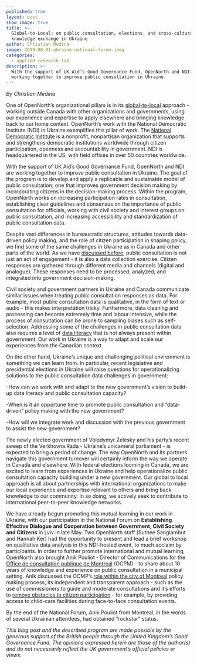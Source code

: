 ```yaml
---
published: true
layout: post
show_image: true
title: >-
  Global-to-Local: on public consultation, elections, and cross-cultural
  knowledge exchange in Ukraine
author: Christian Medina
image: 2019-08-01-ukraine-national-forum.jpeg
categories:
  - applied research lab
description: >-
  With the support of UK Aid’s Good Governance Fund, OpenNorth and NDI are
  working together to improve public consultation in Ukraine.
---
```

_By Christian Medina_

One of OpenNorth’s organizational pillars is in its [global-to-local](https://www.opennorth.ca/about/) approach - working outside Canada with other organizations and governments, using our experience and expertise to apply elsewhere and bringing knowledge back to our home context. OpenNorth’s work with the National Democratic Institute (NDI) in Ukraine exemplifies this pillar of work. The [National Democratic Institute](https://www.ndi.org/) is a nonprofit, nonpartisan organization that supports and strengthens democratic institutions worldwide through citizen participation, openness and accountability in government. NDI is headquartered in the US, with field offices in over 50 countries worldwide.

With the support of UK Aid’s Good Governance Fund, OpenNorth and NDI are working together to improve public consultation in Ukraine. The goal of the program is to develop and apply a replicable and sustainable model of public consultation; one that improves government decision making by incorporating citizens in the decision-making process. Within the program, OpenNorth works on increasing participation rates in consultation, establishing clear guidelines and consensus on the importance of public consultation for officials, working with civil society and interest groups on public consultation, and increasing accessibility and standardization of public consultation data.

Despite vast differences in bureaucratic structures, attitudes towards data-driven policy making, and the role of citizen participation in shaping policy, we find some of the same challenges in Ukraine as in Canada and other parts of the world. As we have [discussed before](https://www.opennorth.ca/2019/03/22/what-happened-to-my-feedback), public consultation is not just an act of engagement - it is also a data collection exercise. Citizen responses are gathered through different media and channels (digital and analogue). These responses need to be processed, analyzed, and integrated into government decision-making.

Civil society and government partners in Ukraine and Canada communicate similar issues when treating public consultation responses as data. For example, most public consultation data is qualitative, in the form of text or audio - this makes interpretation tricky. Furthermore, data cleaning and processing can become extremely time and labour intensive, while the process of consultation can be prone to sampling biases such as self-selection. Addressing some of the challenges in public consultation data also requires a level of [data literacy](https://www.opennorth.ca/2019/06/03/what-we-re-up-to-data-literacy-and-public-consultations) that is not always present within government. Our work in Ukraine is a way to adapt and scale our experiences from the Canadian context.

On the other hand, Ukraine’s unique and challenging political environment is something we can learn from. In particular, recent legislative and presidential elections in Ukraine will raise questions for operationalizing solutions to the public consultation data challenges in government:

-How can we work with and adapt to the new government’s vision to build-up data literacy and public consultation capacity?

-When is it an opportune time to promote public consultation and “data-driven” policy making with the new government?

-How will we integrate work and discussion with the previous government to assist the new government?

The newly elected government of Volodymyr Zelesky and his party’s recent sweep of the Verkhovna Rada - Ukraine’s unicameral parliament - is expected to bring a period of change. The way OpenNorth and its partners navigate this government turnover will certainly inform the way we operate in Canada and elsewhere. With federal elections looming in Canada, we are excited to learn from experiences in Ukraine and help operationalize public consultation capacity building under a new government. Our global to local approach is all about partnerships with international organizations to make our local experience and expertise relevant to others and bring back knowledge to our community. In so doing, we actively seek to contribute to international peer-to-peer knowledge networks.

We have already begun promoting this mutual learning in our work in Ukraine, with our participation in the National Forum on **Establishing Effective Dialogue and Cooperation between Government, Civil Society and Citizens** in Lviv in late May. Two OpenNorth staff (Suthee Sangiambut and Hannah Ker) had the opportunity to present and lead a brief workshop on qualitative data analysis in this NDI-hosted event, to much acclaim by participants. In order to further promote international and mutual learning, OpenNorth also brought Anik Pouliot - Director of Communications for the [Office de consultation publique de Montréal](http://ocpm.qc.ca/fr/consultations-publiques) (OCPM) - to share about 10 years of knowledge and experience on public consultation in a municipal setting. Anik discussed the OCMP’s [role within the city of Montreal](http://ocpm.qc.ca/sites/ocpm.qc.ca/files/pdf/publications/eng/Pr%C3%A9sentation%20de%20l%26%23039%3BOCPM-eng.pdf) policy making process, its independent and transparent approach - such as the use of commissioners to guide and moderate consultations and it’s efforts to [remove obstacles to citizen participation](http://ocpm.qc.ca/sites/ocpm.qc.ca/files/pdf/publications/fr/participation_sans_exclusion_retrospective_des_15_ans_de_l039ocpm-fr.pdf) - for example, by providing access to child-care facilities during face-to-face consultation events.  

By the end of the National Forum, Anik Pouliot from Montreal, in the words of several Ukrainian attendees, had obtained “rockstar” status. 

_This blog post and the described program are made possible by the generous support of the British people through the United Kingdom’s Good Governance Fund. The opinions expressed herein are those of the author(s) and do not necessarily reflect the UK government’s official policies or views._